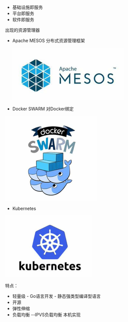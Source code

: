 - 基础设施即服务
- 平台即服务
- 软件即服务

出现的资源管理器

- Apache MESOS   分布式资源管理框架

  ![1572597846856](00.assets/1572597846856.png)

- Docker SWARM    对Docker绑定

![1572597857039](00.assets/1572597857039.png)

- Kubernetes

![1572597823206](00.assets/1572597823206.png)

特点：

- 轻量级 - Go语言开发 -  静态强类型编译型语言
- 开源
- 弹性伸缩
- 负载均衡   --IPVS负载均衡  本机实现

